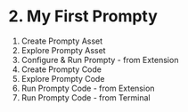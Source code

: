 # 2. My First Prompty

1. Create Prompty Asset 
1. Explore Prompty Asset
1. Configure & Run Prompty - from Extension
1. Create Prompty Code
1. Explore Prompty Code
1. Run Prompty Code - from Extension
1. Run Prompty Code - from Terminal